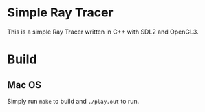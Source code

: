 # Simple Ray Tracer
This is a simple Ray Tracer written in C++ with SDL2 and OpenGL3.


# Build
## Mac OS
Simply run `make` to build and `./play.out` to run.
